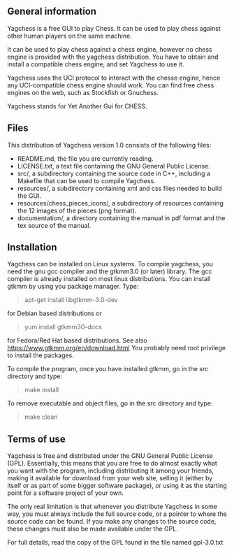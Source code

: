 ## General information

Yagchess is a free GUI to play Chess. It can be used to play chess against other human players on the same machine.

It can be used to play chess against a chess engine, however no chess engine is provided with the yagchess distribution. You have to obtain and install a compatible chess engine, and set Yagchess to use it.

Yagchess uses the UCI protocol to interact with the chesse engine, hence any UCI-compatible chess engine should work. You can find free chess engines on the web, such as Stockfish or Gnuchess.

Yagchess stands for Yet Another Gui for CHESS.


## Files

This distribution of Yagchess version 1.0 consists of the following files:
* README.md, the file you are currently reading.
* LICENSE.txt, a text file containing the GNU General Public License.
* src/, a subdirectory containing the source code in C++, including a Makefile that can be used to compile Yagchess.
* resources/, a subdirectory containing xml and css files needed to build the GUI.
* resources/chess_pieces_icons/, a subdirectory of resources containing the 12 images of the pieces (png format). 
* documentation/, a directory containing the manual in pdf format and the tex source of the manual.


## Installation

Yagchess can be installed on Linux systems. To compile yagchess, you need the gnu gcc compiler and the gtkmm3.0 (or later) library. The gcc compiler is already installed on most linux distributions. You can install gtkmm by using you package manager. Type:

> apt-get install libgtkmm-3.0-dev

for Debian based distributions or

> yum install gtkmm30-docs

for Fedora/Red Hat based distributions. See also https://www.gtkmm.org/en/download.html
You probably need root privilege to install the packages.


To compile the program, once you have installed gtkmm, go in the src directory and type:

> make install

To remove executable and object files, go in the src directory and type:

> make clean


## Terms of use

Yagchess is free and distributed under the GNU General Public License (GPL). Essentially, this means that you are free to do almost exactly what you want with the program, including distributing it among your friends, making it available for download from your web site, selling it (either by itself or as part of some bigger software package), or using it as the starting point for a software project of your own.

The only real limitation is that whenever you distribute Yagchess in some way, you must always include the full source code, or a pointer to where the source code can be found. If you make any changes to the source code, these changes must also be made available under the GPL.

For full details, read the copy of the GPL found in the file named gpl-3.0.txt
